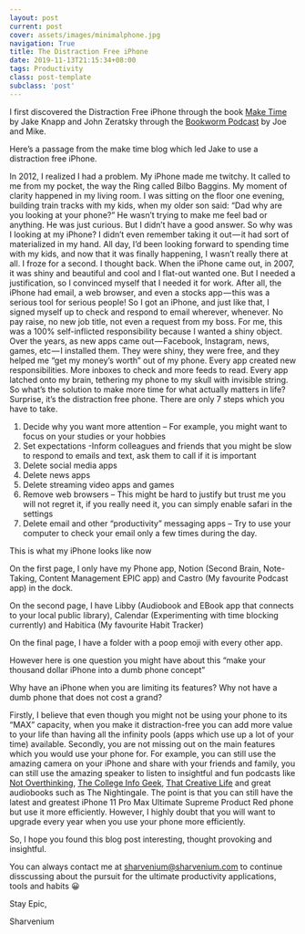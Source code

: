```yaml
---
layout: post
current: post
cover: assets/images/minimalphone.jpg
navigation: True
title: The Distraction Free iPhone
date: 2019-11-13T21:15:34+08:00
tags: Productivity
class: post-template
subclass: 'post'
---
```

I first discovered the Distraction Free iPhone through the book [Make Time](maketime.blog) by Jake Knapp and John Zeratsky through the [Bookworm Podcast](bookworm.fm) by Joe and Mike.

Here’s a passage from the make time blog which led Jake to use a distraction free iPhone.

In 2012, I realized I had a problem. My iPhone made me twitchy. It called to me from my pocket, the way the Ring called Bilbo Baggins. My moment of clarity happened in my living room. I was sitting on the floor one evening, building train tracks with my kids, when my older son said: “Dad why are you looking at your phone?”
He wasn’t trying to make me feel bad or anything. He was just curious. But I didn’t have a good answer. So why was I looking at my iPhone? I didn’t even remember taking it out — it had sort of materialized in my hand. All day, I’d been looking forward to spending time with my kids, and now that it was finally happening, I wasn’t really there at all. I froze for a second. I thought back.
When the iPhone came out, in 2007, it was shiny and beautiful and cool and I flat-out wanted one. But I needed a justification, so I convinced myself that I needed it for work. After all, the iPhone had email, a web browser, and even a stocks app — this was a serious tool for serious people! So I got an iPhone, and just like that, I signed myself up to check and respond to email wherever, whenever. No pay raise, no new job title, not even a request from my boss. For me, this was a 100% self-inflicted responsibility because I wanted a shiny object. Over the years, as new apps came out — Facebook, Instagram, news, games, etc — I installed them. They were shiny, they were free, and they helped me “get my money’s worth” out of my phone. Every app created new responsibilities. More inboxes to check and more feeds to read. Every app latched onto my brain, tethering my phone to my skull with invisible string.
So what’s the solution to make more time for what actually matters in life? Surprise, it’s the distraction free phone. There are only 7 steps which you have to take.

1. Decide why you want more attention – For example, you might want to focus on your studies or your hobbies
2. Set expectations -Inform colleagues and friends that you might be slow to respond to emails and text, ask them to call if it is important
3. Delete social media apps
4. Delete news apps
5. Delete streaming video apps and games
6. Remove web browsers – This might be hard to justify but trust me you will not regret it, if you really need it, you can simply enable safari in the settings
7. Delete email and other “productivity” messaging apps – Try to use your computer to check your email only a few times during the day.


This is what my iPhone looks like now

On the first page, I only have my Phone app, Notion (Second Brain, Note-Taking, Content Management EPIC app) and Castro (My favourite Podcast app) in the dock.

 
On the second page, I have Libby (Audiobook and EBook app that connects to your local public library), Calendar (Experimenting with time blocking currently) and Habitica (My favourite Habit Tracker)

 
On the final page, I have a folder with a poop emoji with every other app.

However here is one question you might have about this “make your thousand dollar iPhone into a dumb phone concept”

Why have an iPhone when you are limiting its features? Why not have a dumb phone that does not cost a grand?

Firstly, I believe that even though you might not be using your phone to its “MAX” capacity, when you make it distraction-free you can add more value to your life than having all the infinity pools (apps which use up a lot of your time) available. Secondly, you are not missing out on the main features which you would use your phone for. For example, you can still use the amazing camera on your iPhone and share with your friends and family, you can still use the amazing speaker to listen to insightful and fun podcasts like [Not Overthinking](notoverthinking.com), [The College Info Geek](collegeinfogeek.com), [That Creative Life](thatcreative.life) and great audiobooks such as The Nightingale. The point is that you can still have the latest and greatest iPhone 11 Pro Max Ultimate Supreme Product Red phone but use it more efficiently. However, I highly doubt that you will want to upgrade every year when you use your phone more efficiently.

So, I hope you found this blog post interesting, thought provoking and insightful.

You can always contact me at sharvenium@sharvenium.com to continue disscussing about the pursuit for the ultimate productivity applications, tools and habits 😀

Stay Epic,

Sharvenium